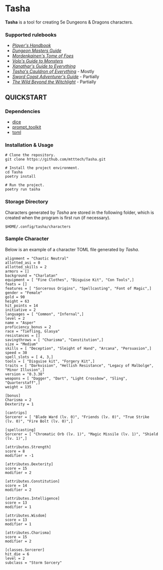 # Tasha

**Tasha** is a tool for creating 5e Dungeons & Dragons characters.

### Supported rulebooks

  * [*Player's Handbook*](https://www.amazon.com/Players-Handbook-Dungeons-Dragons-Wizards/dp/0786965606/ref=sr_1_1?crid=379ZD2GOSSXUS&keywords=player%27s+handbook+53&qid=1686513995&sprefix=players+handbook+53%2Caps%2C117&sr=8-1)
  * [*Dungeon Masters Guide*](https://www.amazon.com/Dungeons-Dragons-Dungeon-Rulebook-Roleplaying/dp/0786965622/ref=sr_1_1?crid=2OL0NVA15CCB4&keywords=dungeon%2Bmasters%2Bguide&qid=1704477505&sprefix=Dungeon%2BM%2Caps%2C110&sr=8-1&th=1)
  * [*Mordenkainen's Tome of Foes*](https://www.amazon.com/MORDENKAINENS-FOES-Accessory-Wizards-Team/dp/0786966246/ref=sr_1_1?crid=1YK3ZSKRTEC2N&keywords=mordenkainen%27s+tome+of+foes&qid=1686514034&sprefix=mordenkain%2Caps%2C135&sr=8-1)
  * [*Volo's Guide to Monsters*](https://www.amazon.com/Volos-Guide-Monsters-Wizards-Team/dp/0786966017/ref=sr_1_1?crid=9Q6IDI7KI2FH&keywords=volos+guide+to+monsters+5e&qid=1686514111&sprefix=volos%2Caps%2C122&sr=8-1)
  * [*Xanathar's Guide to Everything*](https://www.amazon.com/Xanathars-Guide-Everything-Wizards-Team/dp/0786966114/ref=sr_1_1?crid=1HQBURCPQA50W&keywords=xanathars+guide+to+everything+5e&qid=1686514138&sprefix=xa%2Caps%2C147&sr=8-1)
  * [*Tasha's Cauldron of Everything*](https://www.amazon.com/Cauldron-Everything-Expansion-Dungeons-Dragons/dp/0786967021/ref=sr_1_1?crid=3K7SU399VYTP4&keywords=tasha%27s+cauldron+of+everything+5e&qid=1686514198&sprefix=tas%2Caps%2C118&sr=8-1) - Mostly
  * [*Sword Coast Adventurer's Guide*](https://www.amazon.com/Sword-Coast-Adventurers-Guide-Accessory/dp/0786965800/ref=sr_1_1?crid=JNAGKS1F2Y2U&keywords=sword+coast+adventurer%27s+guide+5e&qid=1686514240&sprefix=sword%2Caps%2C133&sr=8-1) - Partially
  * [*The Wild Beyond the Witchlight*](https://www.amazon.com/Wild-Beyond-Witchlight-Adventure-Dungeons/dp/0786967277/ref=sr_1_1?crid=2UYG545HO9XS7&keywords=The%2BWild%2BBeyond%2Bthe%2BWitchlight&qid=1704650190&sprefix=the%2Bwild%2Bbeyond%2Bthe%2Bwitchlight%2Caps%2C102&sr=8-1&th=1) - Partially

## QUICKSTART

### Dependencies

* [dice](https://github.com/borntyping/python-dice)
* [prompt_toolkit](https://github.com/prompt-toolkit/python-prompt-toolkit)
* [toml](https://github.com/uiri/toml)

### Installation & Usage

```
# Clone the repository.
git clone https://github.com/mtttech/Tasha.git

# Install the project environment.
cd Tasha
poetry install

# Run the project.
poetry run tasha
```

### Storage Directory

Characters generated by *Tasha* are stored in the following folder, which is created when the program is first run (if necessary).

```
$HOME/.config/tasha/characters
```

### Sample Character

Below is an example of a character TOML file generated by *Tasha*.

```
alignment = "Chaotic Neutral"
allotted_asi = 0
allotted_skills = 2
armors = []
background = "Charlatan"
equipment = [ "Fine Clothes", "Disguise Kit", "Con Tools",]
feats = []
features = [ "Sorcerous Origins", "Spellcasting", "Font of Magic",]
gender = "Female"
gold = 90
height = 63
hit_points = 14
initiative = 2
languages = [ "Common", "Infernal",]
level = 2
name = "Asper"
proficiency_bonus = 2
race = "Tiefling, Glasya"
resistances = []
savingthrows = [ "Charisma", "Constitution",]
size = "Medium"
skills = [ "Deception", "Sleight of Hand", "Arcana", "Persuasion",]
speed = 30
spell_slots = [ 4, 3,]
tools = [ "Disguise kit", "Forgery Kit",]
traits = [ "Darkvision", "Hellish Resistance", "Legacy of Malbolge", "Minor Illusion",]
version = "0.3.38"
weapons = [ "Dagger", "Dart", "Light Crossbow", "Sling", "Quarterstaff",]
weight = 135

[bonus]
Charisma = 2
Dexterity = 1

[cantrips]
Sorcerer = [ "Blade Ward (lv. 0)", "Friends (lv. 0)", "True Strike (lv. 0)", "Fire Bolt (lv. 0)",]

[spellcasting]
Sorcerer = [ "Chromatic Orb (lv. 1)", "Magic Missile (lv. 1)", "Shield (lv. 1)",]

[attributes.Strength]
score = 8
modifier = -1

[attributes.Dexterity]
score = 15
modifier = 2

[attributes.Constitution]
score = 14
modifier = 2

[attributes.Intelligence]
score = 13
modifier = 1

[attributes.Wisdom]
score = 13
modifier = 1

[attributes.Charisma]
score = 15
modifier = 2

[classes.Sorcerer]
hit_die = 6
level = 2
subclass = "Storm Sorcery"
```